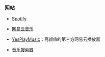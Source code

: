 ### 网站

- [Spotify](https://open.spotify.com/)

- [网易云音乐](https://music.163.com/#/user/home?id=498767570)

- [YesPlayMusic](https://music.qier222.com/)：高颜值的第三方网易云播放器

- [音乐搜索器](http://y.yin2s.com/)
